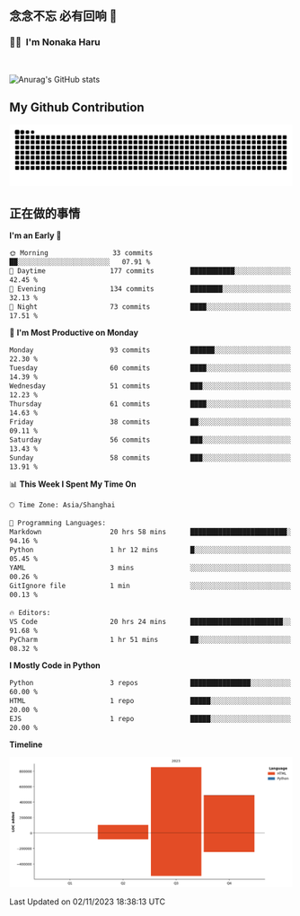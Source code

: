 ## 念念不忘 必有回响  👋
### 👨‍🔧&nbsp;&nbsp;I'm Nonaka Haru

<br>

![Anurag's GitHub stats](https://github-readme-stats.vercel.app/api?username=abinzzz&count_private=true&show_icons=true&theme=tokyonight)


## My Github Contribution
![](https://github.com/abinzzz/abinzzz/blob/output/github-contribution-grid-snake.svg)

## 正在做的事情

<!--START_SECTION:waka-->
**I'm an Early 🐤** 

```text
🌞 Morning                33 commits          ██░░░░░░░░░░░░░░░░░░░░░░░   07.91 % 
🌆 Daytime                177 commits         ███████████░░░░░░░░░░░░░░   42.45 % 
🌃 Evening                134 commits         ████████░░░░░░░░░░░░░░░░░   32.13 % 
🌙 Night                  73 commits          ████░░░░░░░░░░░░░░░░░░░░░   17.51 % 
```
📅 **I'm Most Productive on Monday** 

```text
Monday                   93 commits          ██████░░░░░░░░░░░░░░░░░░░   22.30 % 
Tuesday                  60 commits          ████░░░░░░░░░░░░░░░░░░░░░   14.39 % 
Wednesday                51 commits          ███░░░░░░░░░░░░░░░░░░░░░░   12.23 % 
Thursday                 61 commits          ████░░░░░░░░░░░░░░░░░░░░░   14.63 % 
Friday                   38 commits          ██░░░░░░░░░░░░░░░░░░░░░░░   09.11 % 
Saturday                 56 commits          ███░░░░░░░░░░░░░░░░░░░░░░   13.43 % 
Sunday                   58 commits          ███░░░░░░░░░░░░░░░░░░░░░░   13.91 % 
```


📊 **This Week I Spent My Time On** 

```text
🕑︎ Time Zone: Asia/Shanghai

💬 Programming Languages: 
Markdown                 20 hrs 58 mins      ████████████████████████░   94.16 % 
Python                   1 hr 12 mins        █░░░░░░░░░░░░░░░░░░░░░░░░   05.45 % 
YAML                     3 mins              ░░░░░░░░░░░░░░░░░░░░░░░░░   00.26 % 
GitIgnore file           1 min               ░░░░░░░░░░░░░░░░░░░░░░░░░   00.13 % 

🔥 Editors: 
VS Code                  20 hrs 24 mins      ███████████████████████░░   91.68 % 
PyCharm                  1 hr 51 mins        ██░░░░░░░░░░░░░░░░░░░░░░░   08.32 % 
```

**I Mostly Code in Python** 

```text
Python                   3 repos             ███████████████░░░░░░░░░░   60.00 % 
HTML                     1 repo              █████░░░░░░░░░░░░░░░░░░░░   20.00 % 
EJS                      1 repo              █████░░░░░░░░░░░░░░░░░░░░   20.00 % 
```



**Timeline**

![Lines of Code chart](https://raw.githubusercontent.com/abinzzz/abinzzz/main/assets/bar_graph.png)


 Last Updated on 02/11/2023 18:38:13 UTC
<!--END_SECTION:waka-->


